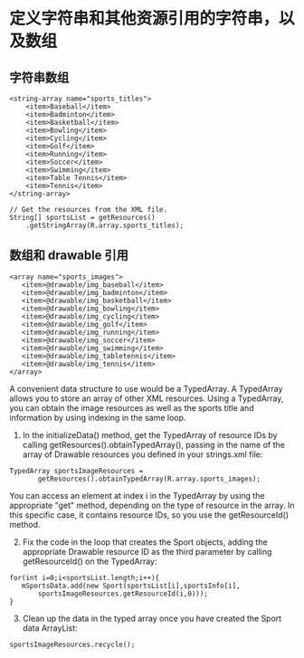 # 定义字符串和其他资源引用的字符串，以及数组

## 字符串数组

```
<string-array name="sports_titles">
    <item>Baseball</item>
    <item>Badminton</item>
    <item>Basketball</item>
    <item>Bowling</item>
    <item>Cycling</item>
    <item>Golf</item>
    <item>Running</item>
    <item>Soccer</item>
    <item>Swimming</item>
    <item>Table Tennis</item>
    <item>Tennis</item>
</string-array>

// Get the resources from the XML file.
String[] sportsList = getResources()
    .getStringArray(R.array.sports_titles);
```

## 数组和 drawable 引用

```
<array name="sports_images">
   <item>@drawable/img_baseball</item>
   <item>@drawable/img_badminton</item>
   <item>@drawable/img_basketball</item>
   <item>@drawable/img_bowling</item>
   <item>@drawable/img_cycling</item>
   <item>@drawable/img_golf</item>
   <item>@drawable/img_running</item>
   <item>@drawable/img_soccer</item>
   <item>@drawable/img_swimming</item>
   <item>@drawable/img_tabletennis</item>
   <item>@drawable/img_tennis</item>
</array>
```

A convenient data structure to use would be a TypedArray. A TypedArray allows you to store an array of other XML resources. Using a TypedArray, you can obtain the image resources as well as the sports title and information by using indexing in the same loop.

1. In the initializeData() method, get the TypedArray of resource IDs by calling getResources().obtainTypedArray(), passing in the name of the array of Drawable resources you defined in your strings.xml file:
```
TypedArray sportsImageResources =
       getResources().obtainTypedArray(R.array.sports_images);
```

You can access an element at index i in the TypedArray by using the appropriate "get" method, depending on the type of resource in the array. In this specific case, it contains resource IDs, so you use the getResourceId() method.

2. Fix the code in the loop that creates the Sport objects, adding the appropriate Drawable resource ID as the third parameter by calling getResourceId() on the TypedArray:
```
for(int i=0;i<sportsList.length;i++){
   mSportsData.add(new Sport(sportsList[i],sportsInfo[i],
       sportsImageResources.getResourceId(i,0)));
}
```
3. Clean up the data in the typed array once you have created the Sport data ArrayList:
```
sportsImageResources.recycle();
```
